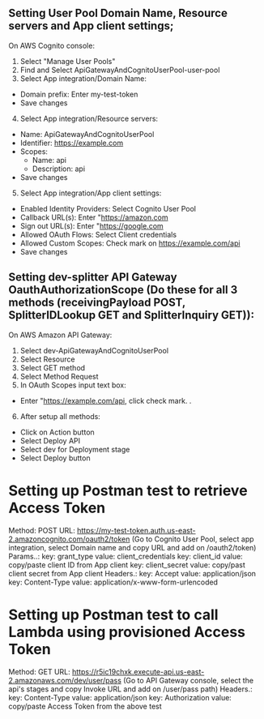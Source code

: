 ## Setting User Pool Domain Name, Resource servers and App client settings;
On AWS Cognito console:
1. Select "Manage User Pools"
2. Find and Select ApiGatewayAndCognitoUserPool-user-pool
3. Select App integration/Domain Name:
  - Domain prefix: Enter my-test-token
  - Save changes
4. Select App integration/Resource servers:
  - Name: ApiGatewayAndCognitoUserPool
  - Identifier: https://example.com
  - Scopes:
    + Name: api
    + Description: api
  - Save changes 
5. Select App integration/App client settings:
  - Enabled Identity Providers: Select Cognito User Pool
  - Callback URL(s): Enter "https://amazon.com
  - Sign out URL(s): Enter "https://google.com
  - Allowed OAuth Flows: Select Client credentials
  - Allowed Custom Scopes: Check mark on https://example.com/api
  - Save changes

## Setting dev-splitter API Gateway OauthAuthorizationScope (Do these for all 3 methods (receivingPayload POST, SplitterIDLookup GET and SplitterInquiry GET)):
On AWS Amazon API Gateway:
1. Select dev-ApiGatewayAndCognitoUserPool
2. Select Resource
3. Select GET method
4. Select Method Request
5. In OAuth Scopes input text box: 
  - Enter "https://example.com/api, click check mark.
.
6. After setup all methods:
  - Click on Action button
  - Select Deploy API
  - Select dev for Deployment stage
  - Select Deploy button

# Setting up Postman test to retrieve Access Token
Method: POST
URL: https://my-test-token.auth.us-east-2.amazoncognito.com/oauth2/token (Go to Cognito User Pool, select app integration, select Domain name and copy URL and add on /oauth2/token)
Params..: key: grant_type     value: client_credentials
          key: client_id      value: copy/paste client ID from App client 
          key: client_secret  value: copy/past client secret from App client 
Headers.: key: Accept         value: application/json
          key: Content-Type   value: application/x-www-form-urlencoded

# Setting up Postman test to call Lambda using provisioned Access Token
Method: GET
URL:  https://r5ic19chxk.execute-api.us-east-2.amazonaws.com/dev/user/pass (Go to API Gateway console, select the api's stages and copy Invoke URL and add on /user/pass path)
Headers.: key: Content-Type   value: application/json
          key: Authorization  value: copy/paste Access Token from the above test